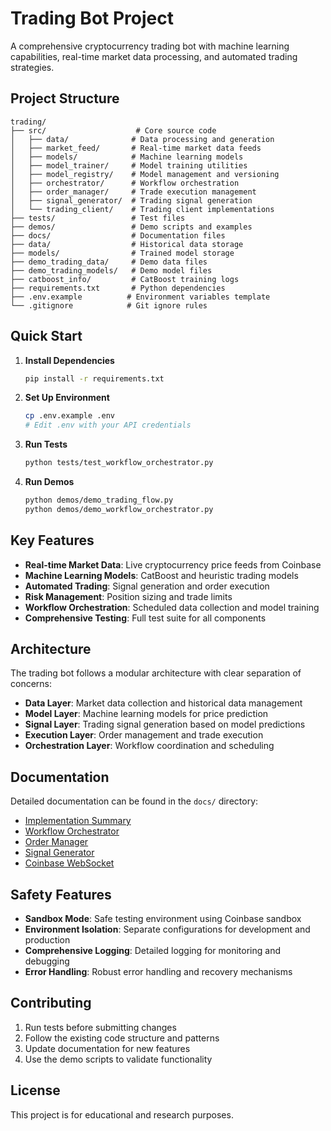 # Trading Bot Project

A comprehensive cryptocurrency trading bot with machine learning capabilities, real-time market data processing, and automated trading strategies.

## Project Structure

```
trading/
├── src/                    # Core source code
│   ├── data/              # Data processing and generation
│   ├── market_feed/       # Real-time market data feeds
│   ├── models/            # Machine learning models
│   ├── model_trainer/     # Model training utilities
│   ├── model_registry/    # Model management and versioning
│   ├── orchestrator/      # Workflow orchestration
│   ├── order_manager/     # Trade execution management
│   ├── signal_generator/  # Trading signal generation
│   └── trading_client/    # Trading client implementations
├── tests/                 # Test files
├── demos/                 # Demo scripts and examples
├── docs/                  # Documentation files
├── data/                  # Historical data storage
├── models/                # Trained model storage
├── demo_trading_data/     # Demo data files
├── demo_trading_models/   # Demo model files
├── catboost_info/         # CatBoost training logs
├── requirements.txt       # Python dependencies
├── .env.example          # Environment variables template
└── .gitignore            # Git ignore rules
```

## Quick Start

1. **Install Dependencies**
   ```bash
   pip install -r requirements.txt
   ```

2. **Set Up Environment**
   ```bash
   cp .env.example .env
   # Edit .env with your API credentials
   ```

3. **Run Tests**
   ```bash
   python tests/test_workflow_orchestrator.py
   ```

4. **Run Demos**
   ```bash
   python demos/demo_trading_flow.py
   python demos/demo_workflow_orchestrator.py
   ```

## Key Features

- **Real-time Market Data**: Live cryptocurrency price feeds from Coinbase
- **Machine Learning Models**: CatBoost and heuristic trading models
- **Automated Trading**: Signal generation and order execution
- **Risk Management**: Position sizing and trade limits
- **Workflow Orchestration**: Scheduled data collection and model training
- **Comprehensive Testing**: Full test suite for all components

## Architecture

The trading bot follows a modular architecture with clear separation of concerns:

- **Data Layer**: Market data collection and historical data management
- **Model Layer**: Machine learning models for price prediction
- **Signal Layer**: Trading signal generation based on model predictions
- **Execution Layer**: Order management and trade execution
- **Orchestration Layer**: Workflow coordination and scheduling

## Documentation

Detailed documentation can be found in the `docs/` directory:

- [Implementation Summary](docs/IMPLEMENTATION_SUMMARY.md)
- [Workflow Orchestrator](docs/WORKFLOW_ORCHESTRATOR_IMPLEMENTATION_SUMMARY.md)
- [Order Manager](docs/ORDER_MANAGER_IMPLEMENTATION_SUMMARY.md)
- [Signal Generator](docs/SIGNAL_GENERATOR_FIX_SUMMARY.md)
- [Coinbase WebSocket](docs/COINBASE_WEBSOCKET_IMPLEMENTATION.md)

## Safety Features

- **Sandbox Mode**: Safe testing environment using Coinbase sandbox
- **Environment Isolation**: Separate configurations for development and production
- **Comprehensive Logging**: Detailed logging for monitoring and debugging
- **Error Handling**: Robust error handling and recovery mechanisms

## Contributing

1. Run tests before submitting changes
2. Follow the existing code structure and patterns
3. Update documentation for new features
4. Use the demo scripts to validate functionality

## License

This project is for educational and research purposes.
